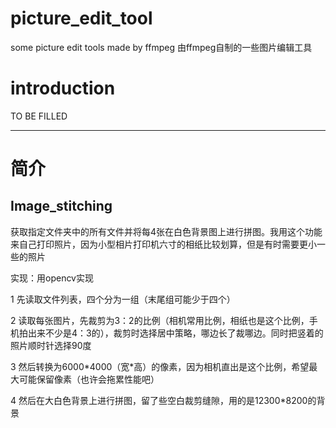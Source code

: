 # picture_edit_tool 
some picture edit tools made by ffmpeg 由ffmpeg自制的一些图片编辑工具

# introduction

TO BE FILLED

---

# 简介

## Image_stitching
获取指定文件夹中的所有文件并将每4张在白色背景图上进行拼图。我用这个功能来自己打印照片，因为小型相片打印机六寸的相纸比较划算，但是有时需要更小一些的照片

实现：用opencv实现

1 先读取文件列表，四个分为一组（末尾组可能少于四个）

2 读取每张图片，先裁剪为3：2的比例（相机常用比例，相纸也是这个比例，手机拍出来不少是4：3的），裁剪时选择居中策略，哪边长了裁哪边。同时把竖着的照片顺时针选择90度

3 然后转换为6000\*4000（宽\*高）的像素，因为相机直出是这个比例，希望最大可能保留像素（也许会拖累性能吧）

4 然后在大白色背景上进行拼图，留了些空白裁剪缝隙，用的是12300*8200的背景
